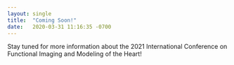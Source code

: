 ```yaml
---
layout: single
title:  "Coming Soon!"
date:   2020-03-31 11:16:35 -0700
---
```


Stay tuned for more information about the 2021 International Conference on Functional Imaging and Modeling of the Heart!
